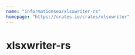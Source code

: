 ```yaml
---
name: "informationsea/xlsxwriter-rs"
homepage: "https://crates.io/crates/xlsxwriter"
---
```

# xlsxwriter-rs

